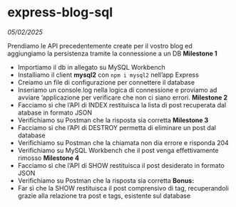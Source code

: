 # express-blog-sql
*05/02/2025*

Prendiamo le API precedentemente create per il vostro blog ed aggiungiamo la persistenza tramite la connessione a un DB
**Milestone 1**
- Importiamo il db in allegato su MySQL Workbench
- Installiamo il client **mysql2** con `npm i mysql2` nell’app Express
- Creiamo un file di configurazione per connettere il database
- Inseriamo un console.log nella logica di connessione e proviamo ad avviare ’applicazione per verificare che non ci siano errori.
**Milestone 2**
- Facciamo sì che l’API di INDEX restituisca la lista di post recuperata dal atabase in formato JSON
- Verifichiamo su Postman che la risposta sia corretta
**Milestone 3**
- Facciamo sì che l’API di DESTROY permetta di eliminare un post dal database
- Verifichiamo su Postman che la chiamata non dia errore e risponda 204
- Verifichiamo su MySQL Workbench che il post venga effettivamente rimosso
**Milestone 4**
- Facciamo sì che l’API di SHOW restituisca il post desiderato in formato JSON
- Verifichiamo su Postman che la risposta sia corretta
**Bonus:**
- Far sì che la SHOW restituisca il post comprensivo di tag, recuperandoli grazie alla relazione tra post e tags, esistente sul database